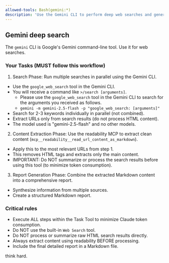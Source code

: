 ```yaml
---
allowed-tools: Bash(gemini:*)
description: 'Use the Gemini CLI to perform deep web searches and generate detailed reporting.'
---
```


## Gemini deep search

The `gemini` CLI is Google's Gemini command-line tool. Use it for web searches.

### Your Tasks (MUST follow this workflow)

1. Search Phase: Run multiple searches in parallel using the Gemini CLI.

- Use the `google_web_search` tool in the Gemini CLI.
- You will receive a command like `>/search [arguments]`.
  - Please use the `google_web_search` tool in the Gemini CLI to search for the arguments you received as follows.
  - `gemini -m gemini-2.5-flash -p "google_web_search: [arguments]"`
- Search for 2-3 keywords individually in parallel (not combined).
- Extract URLs only from search results (do not process HTML content).
- The model used is "gemini-2.5-flash" and no other models.

2. Content Extraction Phase: Use the readability MCP to extract clean content (`mcp__readability__read_url_content_as_markdown`).

- Apply this to the most relevant URLs from step 1.
- This removes HTML tags and extracts only the main content.
- IMPORTANT: Do NOT summarize or process the search results before using this tool (to minimize token consumption).

3. Report Generation Phase: Combine the extracted Markdown content into a comprehensive report.

- Synthesize information from multiple sources.
- Create a structured Markdown report.

### Critical rules

- Execute ALL steps within the Task Tool to minimize Claude token consumption.
- Do NOT use the built-in `Web Search` tool.
- Do NOT process or summarize raw HTML search results directly.
- Always extract content using readability BEFORE processing.
- Include the final detailed report in a Markdown file.

think hard.
